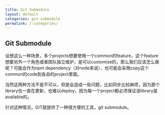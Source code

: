```yaml
---
title: Git Submodule
layout: default
categories: git-submodule
permalink: /:categories/
---
```


## Git Submodule

设想这么一种场景，多个projects想要使用一个common的feature，这个feature想要另外一个角色或者团队独立维护，是可以customize的，那么我们应该怎么做呢？可能会作为npm dependency（对node来说），也可能会采用copy这个common的code到各自的project里面。

当然这两种方法不是不可以，但是会造成一些问题，比如同步比较麻烦，因为那个library也一直在更新，也难以deploy，因为每一个project都必须保证该library是available的。

针对这种情况，GIT就提供了一种很方便的工具，git submodule。
